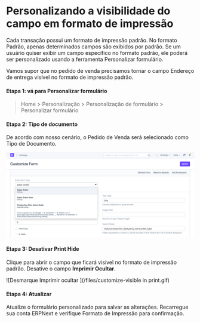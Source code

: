 # Personalizando a visibilidade do campo em formato de impressão



Cada transação possui um formato de impressão padrão. No formato Padrão, apenas determinados campos são exibidos por padrão. Se um usuário quiser exibir um campo específico no formato padrão, ele poderá ser personalizado usando a ferramenta Personalizar formulário.


Vamos supor que no pedido de venda precisamos tornar o campo Endereço de entrega visível no formato de impressão padrão.


#### Etapa 1: vá para Personalizar formulário


> Home > Personalização > Personalização de formulário > Personalizar formulário


#### Etapa 2: Tipo de documento


De acordo com nosso cenário, o Pedido de Venda será selecionado como Tipo de Documento.


![Tipo de documento](/files/customize-make-fields-visible.png)


#### Etapa 3: Desativar Print Hide


Clique para abrir o campo que ficará visível no formato de impressão padrão. Desative o campo **Imprimir Ocultar**.


![Desmarque Imprimir ocultar ](/files/customize-visible in print.gif)


#### Etapa 4: Atualizar


Atualize o formulário personalizado para salvar as alterações. Recarregue sua conta ERPNext e verifique Formato de Impressão para confirmação.



